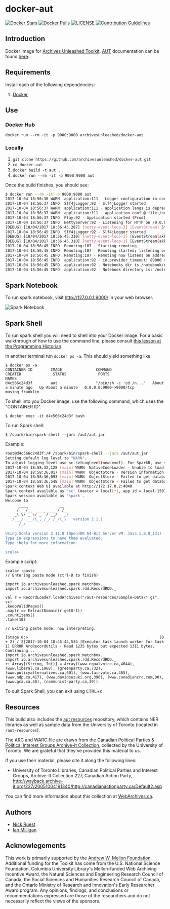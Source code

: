 # docker-aut 
[![Docker Stars](https://img.shields.io/docker/stars/archivesunleashed/docker-aut.svg)](https://hub.docker.com/r/archivesunleashed/docker-aut/)
[![Docker Pulls](https://img.shields.io/docker/pulls/archivesunleashed/docker-aut.svg)](https://hub.docker.com/r/archivesunleashed/docker-aut/)
[![LICENSE](https://img.shields.io/badge/license-Apache-blue.svg?style=flat-square)](./LICENSE)
[![Contribution Guidelines](http://img.shields.io/badge/CONTRIBUTING-Guidelines-blue.svg)](./CONTRIBUTING.md)

## Introduction

Docker image for [Archives Unleashed Toolkit](https://github.com/archivesunleashed/aut). [AUT](https://github.com/archivesunleashed/aut) documentation can be found [here](http://docs.archivesunleashed.io/).

## Requirements

Install each of the following dependencies:

1. [Docker](https://www.docker.com/get-docker)

## Use

### Docker Hub

`docker run --rm -it -p 9000:9000 archivesunleashed/docker-aut`

### Locally

1. `git clone https://github.com/archivesunleashed/docker-aut.git`
2. `cd docker-aut`
3. `docker build -t aut .`
4. `docker run --rm -it -p 9000:9000 aut`


Once the build finishes, you should see:

```bash
$ docker run --rm -it -p 9000:9000 aut
2017-10-04 18:56:36 WARN  application:111 - Logger configuration in conf files is deprecated and has no effect. Use a logback configuration file instead.
2017-10-04 18:56:37 INFO  Slf4jLogger:92 - Slf4jLogger started
2017-10-04 18:56:37 WARN  application:111 - application.langs is deprecated, use play.i18n.langs instead
2017-10-04 18:56:37 WARN  application:111 - application.conf @ file:/notebook/conf/application.conf: 8: application.secret is deprecated, use play.crypto.secret instead
2017-10-04 18:56:37 INFO  Play:92 - Application started (Prod)
2017-10-04 18:56:37 INFO  NettyServer:92 - Listening for HTTP on /0.0.0.0:9000
[DEBUG] [10/04/2017 18:56:45.287] [netty-event-loop-3] [EventStream] StandardOutLogger started
2017-10-04 18:56:45 INFO  Slf4jLogger:92 - Slf4jLogger started
[DEBUG] [10/04/2017 18:56:45.310] [netty-event-loop-3] [EventStream(akka://NotebookServer)] logger log1-Slf4jLogger started
[DEBUG] [10/04/2017 18:56:45.310] [netty-event-loop-3] [EventStream(akka://NotebookServer)] Default Loggers started
2017-10-04 18:56:45 INFO  Remoting:107 - Starting remoting
2017-10-04 18:56:45 INFO  Remoting:107 - Remoting started; listening on addresses :[akka.tcp://NotebookServer@127.0.0.1:44995]
2017-10-04 18:56:45 INFO  Remoting:107 - Remoting now listens on addresses: [akka.tcp://NotebookServer@127.0.0.1:44995]
2017-10-04 18:56:45 INFO  application:92 - io.provider_timeout: 89000 ms
2017-10-04 18:56:45 INFO  application:92 - Notebooks dir is /notebook/notebooks
2017-10-04 18:56:45 INFO  application:92 - Notebook directory is: /notebook/notebooks
```

## Spark Notebook

To run spark notebook, visit http://127.0.0.1:9000/ in your web browser. 

![Spark Notebook](https://cloud.githubusercontent.com/assets/218561/14062458/f8c6a842-f375-11e5-991b-c5d6a80c6f1a.png)

## Spark Shell

To run spark shell you will need to shell into your Docker image. For a basic walkthrough of how to use the command line, please consult [this lesson at the Programming Historian](http://programminghistorian.org/lessons/intro-to-bash).

In another terminal run `docker ps -a`. This should yield something like:

```
$ docker ps -a
CONTAINER ID        IMAGE               COMMAND                  CREATED              STATUS              PORTS                    NAMES
d4c566c24d3f        aut                 "/bin/sh -c 'cd /n..."   About a minute ago   Up About a minute   0.0.0.0:9000->9000/tcp   musing_franklin
```

To shell into you Docker image, use the following command, which uses the "CONTAINER ID".

```
$ docker exec -it d4c566c24d3f bash
```

To run Spark shell:

`$ /spark/bin/spark-shell --jars /aut/aut.jar`

Example:
```bash
root@d4c566c24d3f:/# /spark/bin/spark-shell --jars /aut/aut.jar
Setting default log level to "WARN".
To adjust logging level use sc.setLogLevel(newLevel). For SparkR, use setLogLevel(newLevel).
2017-10-04 18:58:32,128 [main] WARN  NativeCodeLoader - Unable to load native-hadoop library for your platform... using builtin-java classes where applicable
2017-10-04 18:58:36,017 [main] WARN  ObjectStore - Version information not found in metastore. hive.metastore.schema.verification is not enabled so recording the schema version 1.2.0
2017-10-04 18:58:36,093 [main] WARN  ObjectStore - Failed to get database default, returning NoSuchObjectException
2017-10-04 18:58:36,548 [main] WARN  ObjectStore - Failed to get database global_temp, returning NoSuchObjectException
Spark context Web UI available at http://172.17.0.2:4040
Spark context available as 'sc' (master = local[*], app id = local-1507143512649).
Spark session available as 'spark'.
Welcome to
      ____              __
     / __/__  ___ _____/ /__
    _\ \/ _ \/ _ `/ __/  '_/
   /___/ .__/\_,_/_/ /_/\_\   version 2.1.1
      /_/
         
Using Scala version 2.11.8 (OpenJDK 64-Bit Server VM, Java 1.8.0_131)
Type in expressions to have them evaluated.
Type :help for more information.

scala> 

```

Example script:

```
scala> :paste
// Entering paste mode (ctrl-D to finish)

import io.archivesunleashed.spark.matchbox._
import io.archivesunleashed.spark.rdd.RecordRDD._

val r = RecordLoader.loadArchives("/aut-resources/Sample-Data/*.gz", sc)
.keepValidPages()
.map(r => ExtractDomain(r.getUrl))
.countItems()
.take(10)

// Exiting paste mode, now interpreting.

[Stage 0:>                                                          (0 + 2) / 2]2017-10-04 18:45:44,534 [Executor task launch worker for task 1] ERROR ArcRecordUtils - Read 1235 bytes but expected 1311 bytes. Continuing...
import io.archivesunleashed.spark.matchbox._                                    
import io.archivesunleashed.spark.rdd.RecordRDD._
r: Array[(String, Int)] = Array((www.equalvoice.ca,4644), (www.liberal.ca,1968), (greenparty.ca,732), (www.policyalternatives.ca,601), (www.fairvote.ca,465), (www.ndp.ca,417), (www.davidsuzuki.org,396), (www.canadiancrc.com,90), (www.gca.ca,40), (communist-party.ca,39))
```

To quit Spark Shell, you can exit using <kbd>CTRL</kbd>+<kbd>c</kbd>.

## Resources

This build also includes the [aut resources](https://github.com/archivesunleashed/aut-resources) repository, which contains NER libraries as well as sample data from the University of Toronto (located in `/aut-resources`).

The ARC and WARC file are drawn from the [Canadian Political Parties & Political Interest Groups Archive-It Collection](https://archive-it.org/collections/227), collected by the University of Toronto. We are grateful that they've provided this material to us.

If you use their material, please cite it along the following lines:

- University of Toronto Libraries, Canadian Political Parties and Interest Groups, Archive-It Collection 227, Canadian Action Party, http://wayback.archive-it.org/227/20051004191340/http://canadianactionparty.ca/Default2.asp

You can find more information about this collection at [WebArchives.ca](http://webarchives.ca/about).

## Authors

- [Nick Ruest](https://github.com/ruebot)
- [Ian Milligan](https://github.com/ianmilligan1)

## Acknowlegements

This work is primarily supported by the [Andrew W. Mellon Foundation](https://uwaterloo.ca/arts/news/multidisciplinary-project-will-help-historians-unlock). Additional funding for the Toolkit has come from the U.S. National Science Foundation, Columbia University Library's Mellon-funded Web Archiving Incentive Award, the Natural Sciences and Engineering Research Council of Canada, the Social Sciences and Humanities Research Council of Canada, and the Ontario Ministry of Research and Innovation's Early Researcher Award program. Any opinions, findings, and conclusions or recommendations expressed are those of the researchers and do not necessarily reflect the views of the sponsors.
